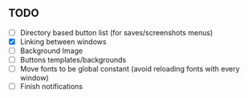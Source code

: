 ## TODO
* [ ] Directory based button list (for saves/screenshots menus)
* [x] Linking between windows
* [ ] Background Image
* [ ] Buttons templates/backgrounds
* [ ] Move fonts to be global constant (avoid reloading fonts with every window)
* [ ] Finish notifications
